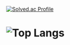[![Solved.ac Profile](http://mazassumnida.wtf/api/generate_badge?boj=duddndgkt)](https://solved.ac/duddndgkt)   
# ![Top Langs](https://github-readme-stats.vercel.app/api/top-langs/?username=To-steak&layout=compact)
